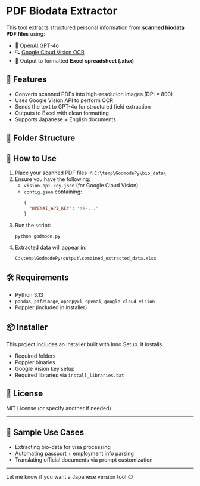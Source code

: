 # PDF Biodata Extractor

This tool extracts structured personal information from **scanned biodata PDF files** using:

- 🧠 [OpenAI GPT-4o](https://platform.openai.com/)
- 🔍 [Google Cloud Vision OCR](https://cloud.google.com/vision/)
- 📄 Output to formatted **Excel spreadsheet (.xlsx)**

## 🔧 Features

- Converts scanned PDFs into high-resolution images (DPI = 800)
- Uses Google Vision API to perform OCR
- Sends the text to GPT-4o for structured field extraction
- Outputs to Excel with clean formatting
- Supports Japanese + English documents

## 📁 Folder Structure


## 🚀 How to Use

1. Place your scanned PDF files in `C:\temp\GodmodePy\bio_data\`
2. Ensure you have the following:
    - `vision-api-key.json` (for Google Cloud Vision)
    - `config.json` containing:
      ```json
      {
        "OPENAI_API_KEY": "sk-..."
      }
      ```
3. Run the script:
    ```bash
    python godmode.py
    ```
4. Extracted data will appear in:
    ```
    C:\temp\GodmodePy\output\combined_extracted_data.xlsx
    ```

## 🛠 Requirements

- Python 3.13
- `pandas`, `pdf2image`, `openpyxl`, `openai`, `google-cloud-vision`
- Poppler (included in installer)

## 📦 Installer

This project includes an installer built with Inno Setup. It installs:
- Required folders
- Poppler binaries
- Google Vision key setup
- Required libraries via `install_libraries.bat`

## 📝 License

MIT License (or specify another if needed)

---

## 🤖 Sample Use Cases

- Extracting bio-data for visa processing
- Automating passport + employment info parsing
- Translating official documents via prompt customization

---

Let me know if you want a Japanese version too! 😊
